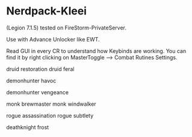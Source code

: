 # Nerdpack-Kleei
(Legion 7.1.5) tested on FireStorm-PrivateServer.

Use with Advance Unlocker like EWT.

Read GUI in every CR to understand how Keybinds are working. You can find it by right clicking on MasterToggle --> Combat Rutines Settings.

 druid restoration
 druid feral

 demonhunter havoc
 
 demonhunter vengeance

 monk brewmaster
 monk windwalker

 rogue assassination
 rogue subtlety

 deathknight frost
